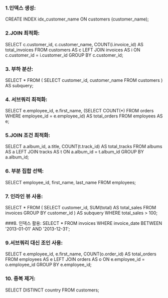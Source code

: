 ### 1.인덱스 생성:

CREATE INDEX idx_customer_name ON customers (customer_name);

### 2.JOIN 최적화:

SELECT 
    c.customer_id, 
    c.customer_name,
    COUNT(i.invoice_id) AS total_invoices
FROM 
    customers AS c
LEFT JOIN 
    invoices AS i 
    ON c.customer_id = i.customer_id
GROUP BY 
    c.customer_id;

### 3. 부하 분산:
SELECT 
    *
FROM 
    (
        SELECT 
            customer_id, 
            customer_name
        FROM 
            customers
    ) AS subquery;

### 4. 서브쿼리 최적화:
SELECT 
    e.employee_id, 
    e.first_name,
    (SELECT COUNT(*) FROM orders WHERE employee_id = e.employee_id) AS total_orders
FROM 
    employees AS e;

### 5.JOIN 조건 최적화:
SELECT 
    a.album_id, 
    a.title,
    COUNT(t.track_id) AS total_tracks
FROM 
    albums AS a
LEFT JOIN 
    tracks AS t 
    ON a.album_id = t.album_id
GROUP BY 
    a.album_id;

### 6. 부분 집합 선택:
SELECT 
    employee_id,
    first_name,
    last_name
FROM 
    employees;

### 7. 인라인 뷰 사용:
SELECT 
    *
FROM 
    (
        SELECT 
            customer_id,
            SUM(total) AS total_sales
        FROM 
            invoices
        GROUP BY 
            customer_id
    ) AS subquery
WHERE 
    total_sales > 100;

###8. 인덱스 활용:
SELECT 
    *
FROM 
    invoices 
WHERE 
    invoice_date BETWEEN '2013-01-01' AND '2013-12-31';

### 9.서브쿼리 대신 조인 사용:
SELECT 
    e.employee_id, 
    e.first_name,
    COUNT(o.order_id) AS total_orders
FROM 
    employees AS e
LEFT JOIN 
    orders AS o 
    ON e.employee_id = o.employee_id
GROUP BY 
    e.employee_id;
### 10. 중복 제거:

SELECT DISTINCT 
    country 
FROM 
    customers;
